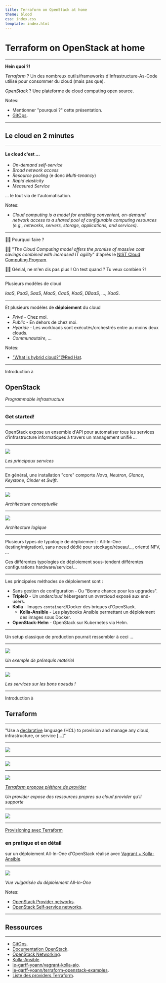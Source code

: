 ```yaml
---
title: Terraform on OpenStack at home
theme: blood
css: index.css
template: index.html
---
```


# Terraform on OpenStack at home

---

**Hein quoi ?!**

*Terraform* ? Un des nombreux outils/frameworks d'Infrastructure-As-Code utilisé pour consommer du cloud (mais pas que).

*OpenStack* ? Une plateforme de cloud computing open source.

Notes:
- Mentionner "pourquoi ?" cette présentation.
- [GitOps](https://www.weave.works/technologies/gitops/).

----

## Le cloud en 2 minutes

----

#### Le cloud c'est ...

- *On-demand self-service*
- *Broad network access*
- *Resource pooling* (e donc *Multi-tenancy*)
- *Rapid elasticity*
- *Measured Service*

... le tout via de l'automatisation.

Notes:
- *Cloud computing is a model for enabling convenient, on-demand network access to a shared pool of configurable computing resources (e.g., networks, servers, storage, applications, and services)*.

----

👨‍⚖️ Pourquoi faire ?

👨‍💻 "*The Cloud Computing model offers the promise of massive cost savings combined with increased IT agility*" d'après le [NIST Cloud Computing Program](https://www.nist.gov/programs-projects/nist-cloud-computing-program-nccp).

👨‍⚖️ Génial, ne m'en dis pas plus ! On test quand ? Tu veux combien ?!

----

Plusieurs modèles de cloud

*IaaS*, *PaaS*, *SaaS*, *MaaS*, *CaaS*, *KaaS*, *DBaaS*, ..., *XaaS*.

----

Et plusieurs modèles de **déploiement** du cloud

- *Privé* - Chez moi.
- *Public* - En dehors de chez moi.
- *Hybride* - Les workloads sont exécutés/orchestrés entre au moins deux clouds.
- *Communautaire*, ...

Notes:
- ["What is hybrid cloud?"@Red Hat](https://www.redhat.com/en/topics/cloud-computing/what-is-hybrid-cloud).

---

Introduction à

## OpenStack

*Programmable infrastructure*

----

### Get started!

----

OpenStack expose un ensemble d'API pour automatiser tous les services d'infrastructure informatiques à travers un management unifié ...

----

![](images/openstack-services.jpg)

*Les principaux services* 

----

En général, une installation "core" comporte *Nova*, *Neutron*, *Glance*, *Keystone*, *Cinder* et *Swift*.

----

![](images/openstack-conceptual-arch.png)

*Architecture conceptuelle*

----

![](images/openstack-logical-arch.png)

*Architecture logique*

----

Plusieurs types de typologie de déploiement : All-In-One (testing/migration), sans noeud dédié pour stockage/réseau/..., orienté NFV, ...

Ces différentes typologies de déploiement sous-tendent différentes configurations hardware/service/...

----

Les principales méthodes de déploiement sont :

- Sans gestion de configuration - Ou "Bonne chance pour les upgrades".
- **TripleO** - Un *undercloud* hébergeant un *overcloud* exposé aux end-users.
- **Kolla** - Images `containerd`/Docker des briques d'OpenStack.
  - **Kolla-Ansible** - Les playbooks Ansible permettant un déploiement des images sous Docker.
- **OpenStack-Helm** - OpenStack sur Kubernetes via Helm.

----

Un setup classique de production pourrait ressembler à ceci ...

----

![](images/openstack-hwreqs.png)

*Un exemple de prérequis matériel*

----

![](images/openstack-hwservices.png)

*Les services sur les bons noeuds !*

---

Introduction à

## Terraform

----

"Use a <u>declarative</u> language (HCL) to provision and manage any cloud, infrastructure, or service [...]"

----

![](images/terraform-intro-1.png)

----

![](images/terraform-intro-2.png)

----

![](images/terraform-provider-logos.jpg)

[*Terraform propose pléthore de provider*](https://www.terraform.io/docs/providers/index.html)

*Un provider expose des ressources propres au cloud provider qu'il supporte*

----

![](images/terraform-basic-flow.png)

---

[Provisioning avec Terraform](https://github.com/le-garff-yoann/terraform-openstack-examples)

### en pratique et en détail

sur un déploiement All-In-One d'OpenStack réalisé avec [Vagrant + Kolla-Ansible](https://github.com/le-garff-yoann/vagrant-kolla-aio).

----

![](images/vagrant-kolla-aio-dep-popular.png)

*Vue vulgarisée du déploiement All-In-One*

Notes:
- [OpenStack Provider networks](https://docs.openstack.org/ocata//install-guide-ubuntu/launch-instance-networks-provider.html).
- [OpenStack Self-service networks](https://docs.openstack.org/ocata//install-guide-ubuntu/launch-instance-networks-selfservice.html).

---

## Ressources

----

- [GitOps](https://www.weave.works/technologies/gitops/).
- [Documentation OpenStack](https://docs.openstack.org/train/).
- [OpenStack Networking](https://www.slideshare.net/janghoonsim/open-stack-networking-juno-l3-ha-dvr).
- [Kolla-Ansible](https://github.com/openstack/kolla-ansible).
- [le-garff-yoann/vagrant-kolla-aio](https://github.com/le-garff-yoann/vagrant-kolla-aio).
- [le-garff-yoann/terraform-openstack-examples](https://github.com/le-garff-yoann/terraform-openstack-examples).
- [Liste des providers Terraform](https://www.terraform.io/docs/providers).